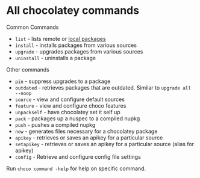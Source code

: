 ﻿# All chocolatey commands

Common Commands

- `list` - lists remote or [local packages](list_localonly.md)
- `install` - installs packages from various sources
- `upgrade` - upgrades packages from various sources
- `uninstall` - uninstalls a package

Other commands

- `pin` - suppress upgrades to a package
- `outdated` - retrieves packages that are outdated. Similar to `upgrade all --noop`
- `source` - view and configure default sources
- `feature` - view and configure choco features
- `unpackself` - have chocolatey set it self up
- `pack` - packages up a nuspec to a compiled nupkg
- `push` - pushes a compiled nupkg
- `new` - generates files necessary for a chocolatey package
- `apikey` - retrieves or saves an apikey for a particular source
- `setapikey` - retrieves or saves an apikey for a particular source (alias for apikey)
- `config` - Retrieve and configure config file settings

Run `choco command -help` for help on specific command.
